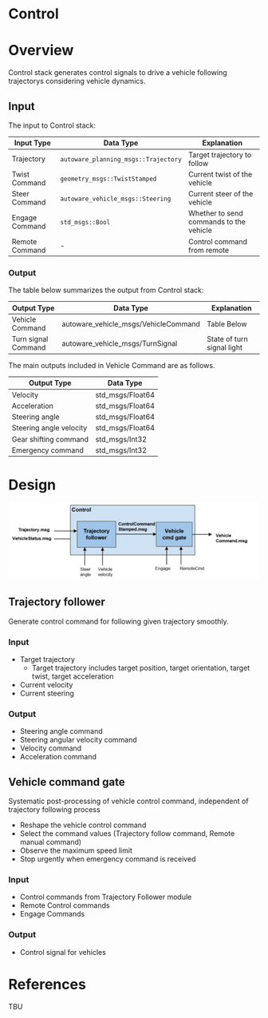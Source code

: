 Control
=============

# Overview 

Control stack generates control signals to drive a vehicle following trajectorys considering vehicle dynamics.

## Input

The input to Control stack:

| Input Type     | Data Type                                  | Explanation                             |
|----------------|--------------------------------------------|-----------------------------------------|
| Trajectory     | `autoware_planning_msgs::Trajectory`       | Target trajectory to follow             |
| Twist Command  | `geometry_msgs::TwistStamped`              | Current twist of the vehicle            |
| Steer Command  | `autoware_vehicle_msgs::Steering`          | Current steer of the vehicle            |
| Engage Command | `std_msgs::Bool`                           | Whether to send commands to the vehicle |
| Remote Command | -                                          | Control command from remote             |

### Output

The table below summarizes the output from Control stack:

| Output Type         | Data Type                                  | Explanation                             |
|---------------------|--------------------------------------------|-----------------------------------------|
| Vehicle Command     | autoware_vehicle_msgs/VehicleCommand       | Table Below                             |
| Turn signal Command | autoware_vehicle_msgs/TurnSignal           | State of turn signal light              |

The main outputs included in Vehicle Command are as follows.

| Output Type             | Data Type         |
|-------------------------|-------------------|
| Velocity                | std_msgs/Float64  |
| Acceleration            | std_msgs/Float64  |
| Steering angle          | std_msgs/Float64  |
| Steering angle velocity | std_msgs/Float64  |
| Gear shifting command   | std_msgs/Int32    |
| Emergency command       | std_msgs/Int32    |

# Design

![Control_component](/img/Control_overview.svg)

## Trajectory follower

Generate control command for following given trajectory smoothly.

### Input

- Target trajectory
	- Target trajectory includes target position, target orientation, target twist, target acceleration
- Current velocity
- Current steering

### Output

- Steering angle command
- Steering angular velocity command
- Velocity command 
- Acceleration command

## Vehicle command gate

Systematic post-processing of vehicle control command, independent of trajectory following process

- Reshape the vehicle control command
- Select the command values (Trajectory follow command, Remote manual command)
- Observe the maximum speed limit
- Stop urgently when emergency command is received

### Input

- Control commands from Trajectory Follower module
- Remote Control commands
- Engage Commands

### Output

- Control signal for vehicles

# References

TBU